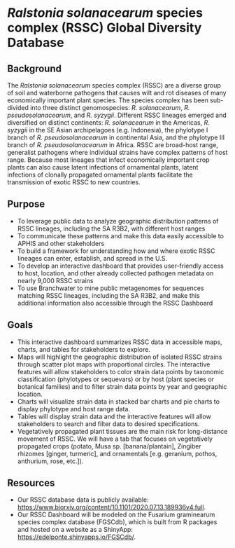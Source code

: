 # *Ralstonia solanacearum* species complex (RSSC) Global Diversity Database

## Background
The *Ralstonia solanacearum* species complex (RSSC) are a diverse group of soil and waterborne pathogens that causes wilt and rot diseases of many economically important plant species. The species complex has been sub-divided into three distinct genomospecies: *R. solanacearum*, *R. pseudosolanacearum*, and *R. syzygii*. Different RSSC lineages emerged and diversified on distinct continents: *R. solanacearum* in the Americas, *R. syzygii* in the SE Asian archipelagoes (e.g. Indonesia), the phylotype I branch of *R. pseudosolanacearum* in continental Asia, and the phylotype III branch of *R. pseudosolanacearum* in Africa.
RSSC are broad-host range, generalist pathogens where individual strains have complex patterns of host range. Because most lineages that infect economically important crop plants can also cause latent infections of ornamental plants, latent infections of clonally propagated ornamental plants facilitate the transmission of exotic RSSC to new countries.

## Purpose
- To leverage public data to analyze geographic distribution patterns of RSSC lineages, including the SA R3B2, with different host ranges
- To communicate these patterns and make this data easily accessible to APHIS and other stakeholders
- To build a framework for understanding how and where exotic RSSC lineages can enter, establish, and spread in the U.S. 
- To develop an interactive dashboard that provides user-friendly access to host, location, and other already collected pathogen metadata on nearly 9,000 RSSC strains
- To use Branchwater to mine public metagenomes for sequences matching RSSC lineages, including the SA R3B2, and make this additional information also accessible through the RSSC Dashboard

## Goals
- This interactive dashboard summarizes RSSC data in accessible maps, charts, and tables for stakeholders to explore.
- Maps will highlight the geographic distribution of isolated RSSC strains through scatter plot maps with proportional circles. The interactive features will allow stakeholders to color strain data points by taxonomic classification (phylotypes or sequevars) or by host (plant species or botanical families) and to filter strain data points by year and geographic location.
- Charts will visualize strain data in stacked bar charts and pie charts to display phylotype and host range data. 
- Tables will display strain data and the interactive features will allow stakeholders to search and filter data to desired specifications.
- Vegetatively propagated plant tissues are the main risk for long-distance movement of RSSC. We will have a tab that focuses on vegetatively propagated crops (potato, Musa sp. [banana/plantain], Zingiber rhizomes [ginger, turmeric], and ornamentals [e.g. geranium, pothos, anthurium, rose, etc.]).

## Resources
- Our RSSC database data is publicly available: https://www.biorxiv.org/content/10.1101/2020.07.13.189936v4.full. 
- Our RSSC Dashboard will be modeled on the Fusarium graminearum species complex database (FGSCdb), which is built from R packages and hosted on a website as a ShinyApp: https://edelponte.shinyapps.io/FGSCdb/.

